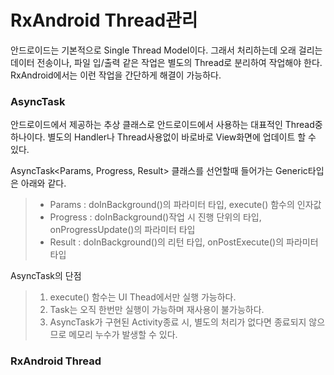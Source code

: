# RxAndroid Thread관리

안드로이드는 기본적으로 Single Thread Model이다. 그래서 처리하는데 오래 걸리는 데이터 전송이나, 파일 입/출력 같은 작업은 별도의 Thread로 분리하여 작업해야 한다. RxAndroid에서는 이런 작업을 간단하게 해결이 가능하다.



### AsyncTask

안드로이드에서 제공하는 추상 클래스로 안드로이드에서 사용하는 대표적인 Thread중하나이다. 별도의 Handler나 Thread사용없이 바로바로 View화면에 업데이트 할 수 있다.

AsyncTask<Params, Progress, Result> 클래스를 선언할때 들어가는 Generic타입은 아래와 같다.

> - Params : doInBackground()의 파라미터 타입, execute() 함수의 인자값
> - Progress : doInBackground()작업 시 진행 단위의 타입, onProgressUpdate()의 파라미터 타입
> - Result : doInBackground()의 리턴 타입, onPostExecute()의 파라미터 타입



AsyncTask의 단점

> 1. execute() 함수는 UI Thead에서만 실행 가능하다.
> 2. Task는 오직 한번만 실행이 가능하며 재사용이 불가능하다.
> 3. AsyncTask가 구현된 Activity종료 시, 별도의 처리가 없다면 종료되지 않으므로 메모리 누수가 발생할 수 있다.



### RxAndroid Thread

